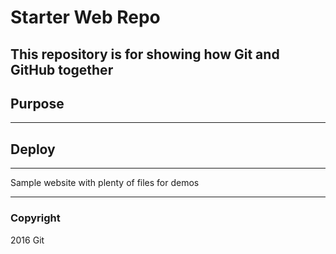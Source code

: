 # Starter Web Repo

This repository is for showing how Git and GitHub together
-------------

## Purpose

---------------------

## Deploy 

---------------------

Sample website with plenty of files for demos

-------------------

### Copyright
2016 Git